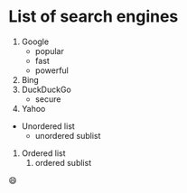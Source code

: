 # List of search engines
1. Google
   * popular
   * fast
   * powerful
2. Bing
3. DuckDuckGo
   * secure
4. Yahoo

* Unordered list
  * unordered sublist

1. Ordered list
   1. ordered sublist

:smile:
